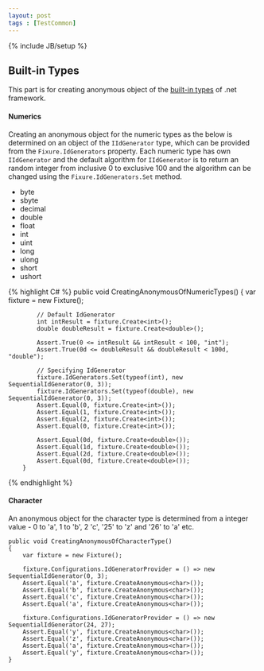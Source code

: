 ```yaml
---
layout: post
tags : [TestCommon]
---
```

{% include JB/setup %}

Built-in Types
--------------
This part is for creating anonymous object of the [built-in types][] of .net framework.

#### Numerics ####
Creating an anonymous object for the numeric types as the below is determined
on an object of the `IIdGenerator` type,
which can be provided from the `Fixure.IdGenerators` property.
Each numeric type has own `IIdGenerator`
and the default algorithm for `IIdGenerator` is to return an random integer from inclusive 0 to exclusive 100
and the algorithm can be changed using the `Fixure.IdGenerators.Set` method.
*   byte
*   sbyte
*   decimal
*   double
*   float
*   int
*   uint
*   long
*   ulong
*   short
*   ushort

{% highlight C# %}
		public void CreatingAnonymousOfNumericTypes()
		{
		    var fixture = new Fixture();

		    // Default IdGenerator
		    int intResult = fixture.Create<int>();
		    double doubleResult = fixture.Create<double>();

		    Assert.True(0 <= intResult && intResult < 100, "int");
		    Assert.True(0d <= doubleResult && doubleResult < 100d, "double");

		    // Specifying IdGenerator
		    fixture.IdGenerators.Set(typeof(int), new SequentialIdGenerator(0, 3));
		    fixture.IdGenerators.Set(typeof(double), new SequentialIdGenerator(0, 3));
		    Assert.Equal(0, fixture.Create<int>());
		    Assert.Equal(1, fixture.Create<int>());
		    Assert.Equal(2, fixture.Create<int>());
		    Assert.Equal(0, fixture.Create<int>());

		    Assert.Equal(0d, fixture.Create<double>());
		    Assert.Equal(1d, fixture.Create<double>());
		    Assert.Equal(2d, fixture.Create<double>());
		    Assert.Equal(0d, fixture.Create<double>());
		}
{% endhighlight %}

#### Character ####
An anonymous object for the character type is determined from a integer value -
0 to 'a', 1 to 'b', 2 'c', '25' to 'z' and '26' to 'a' etc.



	public void CreatingAnonymousOfCharacterType()
	{
		var fixture = new Fixture();

		fixture.Configurations.IdGeneratorProvider = () => new SequentialIdGenerator(0, 3);
		Assert.Equal('a', fixture.CreateAnonymous<char>());
		Assert.Equal('b', fixture.CreateAnonymous<char>());
		Assert.Equal('c', fixture.CreateAnonymous<char>());
		Assert.Equal('a', fixture.CreateAnonymous<char>());

		fixture.Configurations.IdGeneratorProvider = () => new SequentialIdGenerator(24, 27);
		Assert.Equal('y', fixture.CreateAnonymous<char>());
		Assert.Equal('z', fixture.CreateAnonymous<char>());
		Assert.Equal('a', fixture.CreateAnonymous<char>());
		Assert.Equal('y', fixture.CreateAnonymous<char>());
	}

[Built-in types]: http://msdn.microsoft.com/en-us/library/ya5y69ds(v=vs.80).aspx
[Moq]: http://code.google.com/p/moq/

